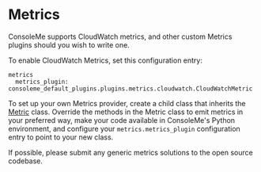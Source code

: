 # Metrics

ConsoleMe supports CloudWatch metrics, and other custom Metrics plugins should you wish to write one.

To enable CloudWatch Metrics, set this configuration entry:

```text
metrics
  metrics_plugin: consoleme_default_plugins.plugins.metrics.cloudwatch.CloudWatchMetric
```

To set up your own Metrics provider, create a child class that inherits the [Metric](https://github.com/Netflix/consoleme/blob/master/default_plugins/consoleme_default_plugins/plugins/metrics/base_metric.py#L4) class. Override the methods in the Metric class to emit metrics in your preferred way, make your code available in ConsoleMe's Python environment, and configure your `metrics.metrics_plugin` configuration entry to point to your new class.

If possible, please submit any generic metrics solutions to the open source codebase.

